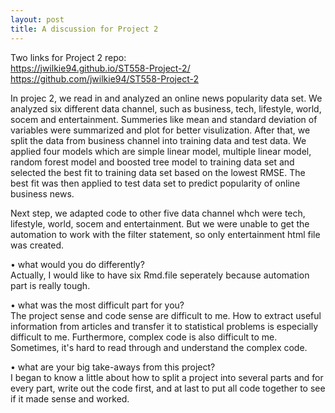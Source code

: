 ```yaml
---
layout: post
title: A discussion for Project 2
---
```

Two links for Project 2 repo:  
https://jwilkie94.github.io/ST558-Project-2/  
https://github.com/jwilkie94/ST558-Project-2 

In projec 2, we read in and analyzed an online news popularity data set. We analyzed six different data channel, such as business, tech, lifestyle, world, socem and entertainment. Summeries like mean and standard deviation of variables were summarized and plot for better visulization. After that, we split the data from business channel into training data and test data. We applied four models which are simple linear model, multiple linear model, random forest model and boosted tree model to training data set and selected the best fit to training data set based on the lowest RMSE. The best fit was then applied to test data set to predict popularity of online business news.   

Next step, we adapted code to other five data channel whch were tech, lifestyle, world, socem and entertainment. But we were unable to get the automation to work with the filter statement, so only entertainment html file was created.  

• what would you do differently?  
Actually, I would like to have six Rmd.file seperately because automation part is really tough. 

• what was the most difficult part for you?  
The project sense and code sense are difficult to me. How to extract useful information from articles and transfer it to statistical problems is especially difficult to me. Furthermore, complex code is also difficult to me. Sometimes, it's hard to read through and understand the complex code.   

• what are your big take-aways from this project?  
I began to know a little about how to split a project into several parts and for every part, write out the code first, and at last to put all code together to see if it made sense and worked. 

